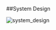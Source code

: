 

##System Design


 
![system_design](https://github.com/user-attachments/assets/74057d3c-2064-4512-b90b-477b2cc1220e)
